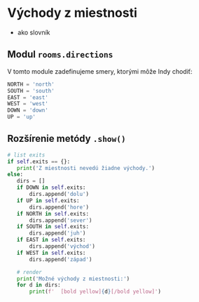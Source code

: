 # Východy z miestnosti

* ako slovník


## Modul `rooms.directions`

V tomto module zadefinujeme smery, ktorými môže Indy chodiť:

```python
NORTH = 'north'
SOUTH = 'south'
EAST = 'east'
WEST = 'west'
DOWN = 'down'
UP = 'up'
```


## Rozšírenie metódy `.show()`

```python
# list exits
if self.exits == {}:
   print('Z miestnosti nevedú žiadne východy.')
else:
   dirs = []
   if DOWN in self.exits:
       dirs.append('dolu')
   if UP in self.exits:
       dirs.append('hore')
   if NORTH in self.exits:
       dirs.append('sever')
   if SOUTH in self.exits:
       dirs.append('juh')
   if EAST in self.exits:
       dirs.append('východ')
   if WEST in self.exits:
       dirs.append('západ')

   # render
   print('Možné východy z miestnosti:')
   for d in dirs:
       print(f'  [bold yellow]{d}[/bold yellow]')
```
